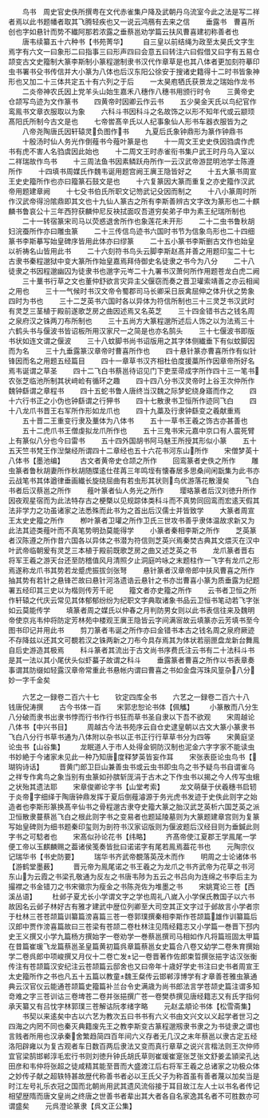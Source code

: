 <!-- { "loadSidebar": true } -->
　　鸟书　周史官史佚所撰粤在文代赤雀集户降及武朝丹乌流室今此之法是写二祥者焉以此书题幡者取其飞腾轻疾也又一说云鸿鴈有去来之信
　　垂露书　曹喜所创也字如悬针而势不纎阿那若浓露之垂蔡邕劝学篇云扶风曹喜建初称善者也
　　唐韦续纂五十六种书【书苑菁华】
　　自三皇以前结绳为政至太昊氏文字生焉字有六文一曰象形二曰指事三曰形声四曰会意五曰转注六曰假借又曰字有五易仓颉变古文史籀制大篆李斯制小篆程邈制隶书汉代作章草是也其八体者更加刻符摹印虫书署书殳书传信并大小篆为八体也后汉东阳公徐安于搜诸史籍得十二时书皆象神形也又加二十三体共定五十有六列之于后
　　一太昊庖牺氏获景龙之瑞始作龙书
　　二炎帝神农氏因上党羊头山始生嘉禾八穗作八穗书用颁行时令
　　三黄帝史仓颉写鸟迹为文作篆书
　　四黄帝时因卿云作云书
　　五少昊金天氏以鸟纪官作鸾鳯书文章衣服取以为象
　　六科斗书因科斗之名故饰之以形不知年代或云颛顼髙阳氏所制今古文是也
　　七帝喾髙辛氏以人纪事象仙人形书车器衣服皆为之
　　八帝尧陶唐氏因轩辕灵负图作书
　　九夏后氏象钟鼎形为篆作钟鼎书
　　十殷汤时仙人务光作倒薤书今薤叶篆是也
　　十一周文王史史佚因驺虞作虎书有虎不害人名驺虞因此始也
　　十二周文王时赤雀衔书集户武王时丹乌入室以二祥瑞故作鸟书
　　十三周法鱼书因素鳞跃舟所作一云汉武帝游昆明池学士陈遵所作
　　十四填书周媒氏作魏韦诞用题宫阙王廙王隐皆好之
　　十五大篆书周宣王史史籀所作也亦曰籀篆石鼓文是也
　　十六复篆因大篆而重复之亦史籀作汉武帝用题建章阙
　　十七殳书伯氏所职文记笏武记殳因而制之
　　十八小篆周时所作汉武帝得汾隂鼎即其文也十九仙人篆古之所有李斯善辨古文字改为篆形也二十麒麟书鲁哀公十三年西狩获麟仲尼反袂拭面叹吾道穷矣弟子申为素王纪瑞所制也
　　二十一转宿篆宋司马以荧惑退舍所作也象莲花未开形
　　二十二虫书鲁秋胡妇浣蚕所作亦曰雕虫篆
　　二十三传信鸟迹书六国时书节为信象鸟形也二十四细篆书李斯摹写始皇碑序皆用此体亦曰缪篆
　　二十五小篆书李斯删古文作也始皇以祈祷名山皆用此书
　　二十六刻符书鸟头云脚李斯赵髙并善之用题印玺二十七古隶书秦程邈狱中变大篆所作始皇嘉焉拜侍御史名徒隶之书今为八分
　　二十八徒隶之书因程邈幽囚为徒隶书也邈字元岑二十九署书汉萧何所作用题苍龙白虎二阙
　　三十藳书行草之文也董仲舒欲言灾异主父偃窃而奏之晋卫瓘索靖善之亦云相闻之用也
　　三十一气候时书汉文帝令蜀郡司马长卿采日辰禽屈伸之体升伏之势象四时为书也
　　三十二芝英书六国时各以异体为符信所制也三十三灵芝书汉武时有灵芝三茎植于殿前遂歌芝房之曲因述焉又名英芝
　　三十四金错书古之钱名周之泉府汉之铢两刀布所制也
　　三十五尚方大篆程邈所述后人饰之以为法焉三十六鹤头书与偃波书皆诏板所用汉家尺一之简是也亦名鹄头
　　三十七偃波书即版书状如连文谓之偃波
　　三十八蚊脚书尚书诏版用之其字体侧纎垂下有似蚊脚因而为名
　　三十九垂露篆汉章帝时曹喜所作也
　　四十悬针篆亦曹喜所作有似针锋因而名之用题五经篇目
　　四十一章草书汉齐相杜伯度援藁所作因章帝所好名焉韦诞谓之草圣
　　四十二飞白书蔡邕待诏见门下吏垩帚成字所作四十三一笔书农张芝临池所制其状﨑崄有循环之趣
　　四十四八分书汉灵帝时上谷王次仲所作魏钟繇谓之章程书
　　四十五蛇书鲁人唐终当汉魏之际梦蛇绕身寤而作之
　　四十六行书正之小伪也钟繇谓之行狎书
　　四十七散隶书卫恒所作迹同飞白
　　四十八龙爪书晋王右军所作形如龙爪也
　　四十九藁及行隶钟繇变之羲献重焉
　　五十晋二王重变行隶及藳体为八体书
　　五十一草书王羲之饰古亦甚善也
　　五十二虎爪书王僧虔拟龙爪所作也
　　五十三鬼书宋元嘉中京口有人震死臂上有篆似八分也今曰雷书
　　五十四外国胡书阿马魅王所授其形似小篆
　　五十五天竺书梵王作湼槃经所谓四十二章经也五十六花书河东山所作
　　宋僧梦英十八体书【墨池编】
　　古文者黄帝史仓颉之所作
　　回鸾篆者史佚之所作
　　雕虫篆者鲁秋胡妻所作秋胡随牒逺仕荏苒三年鸣垤有懐春居多思桑间闲翫集为此书亦云战笔书其体遒律垂画纎长旋绕屈曲有若虫形其状则鸟优游落花散漫矣
　　飞白书者后汉蔡邕之所作
　　薤叶篆者仙人务光之所作
　　璎珞篆者后汉刘徳升所作因夜观星宿而为此法特存古之梗槩以见规踪体类科斗而不真势同回鸾而宏逺天假其法非学力之功虽诸家之法悉殊而此书为之首出后汉儒士并皆致学
　　大篆者周宣王太史史籀之所作
　　栁叶篆者卫瓘之所作卫氏三世攻书善乎隶体温故求新又为此法其迹类薤叶而不真笔势明劲莫能得学
　　小篆者秦相李斯之所作
　　芝英篆者汉陈遵之所作昔六国各以异体之书潜为符信则芝英兴焉秦焚古典其文煨灭在汉中叶武帝临朝爰有灵芝三本植于殿前既歌芝房之曲又述芝英之书
　　龙爪篆者晋右将军王羲之游天台还至防稽值风月清照夕止洞庭吟咏之末题柱作一飞字有龙爪之形焉遂称龙爪书其势若龙蹙虎振拔剑张弩
　　悬针篆者汉章帝郎中扶风曹喜之所作抽其势有若针之悬锋芒故曰悬针河洛遗诰云悬针之书亦岀曹喜小篆为质垂露为纪题署五经印其三史以为楷则传芳千祀
　　籀文者亦史籀之所作
　　云书者卫恒之所作轩辕之代庆云常见其体郁郁纷纷为纪职文字典取诸象书品云卫恒书笔动若飞字张如云莫能传学
　　填篆者周之媒氏以仲春之月判防男女则以此书表信往来及魏明帝使京兆韦仲将防定芳林苑中楼观王廙王隐皆云字间满宻故云填篆亦云芳填书至今图书印记并用此书
　　剪刀篆者韦诞之所作亦曰金错书本古之钱名周之泉府厥迹不存降兹以还其文可覩若汉之铢两新之刀布今具存焉其为体状若丽匣盘龙新台舞鳯自后史游造其极焉
　　科斗篆者其流出于古文尚书序费氏注云书有二十法科斗书是其一法以其小尾伏头似虾蟇子故谓之科斗
　　垂露篆者曹喜之所作以书表章奏事谓其防缀如轻露汉章帝常重此书悬帐内谓曰曹喜之书如金盘泻珠风篁杂八分妙一字千金矣








　　六艺之一録卷二百六十七
　　钦定四库全书
　　六艺之一録卷二百六十八　　钱唐倪涛撰
　　古今书体一百
　　宋郭忠恕论书体【佩觿】
　　小篆散而八分生八分破而隶书出隶书悖而行书作行书狂而草书圣自隶以下吾不欲观
　　宋周越论八体书【中兴书目】
　　周越古今法书苑序云自仓史逮皇朝以古文大篆小篆隶书飞白八分行书草书通为八体附以杂书以正书正行行草草书分为四等
　　宋黄庭坚论虫书【山谷集】
　　龙眠道人于市人处得金铜防汉制也泥金六字字家不能读虫书妙絶于今诸家未见此一种乃知唐度释梦英皆妄作耳
　　宋张表臣论虫鸟书【瑚钩诗话】
　　晋黄门郎卫巨山兼善虫书或云虫书即虫鸟之书予疑鸟书自谓雀乌之祥专作禽鸟之象当别有虫篆如孙膑斩厐涓于古木之下作虫书以揭之今人传写虫蛾之状殆其遗法耶
　　宋章俊卿论字书【山堂考索】
　　龙文萌蘖于伏羲穗书启轫于炎帝字细绎于陶唐钟鼎发挥于夏后倒薤濬源于务光虎书发迹于史佚此则字之始造者也李斯形篆换髙辛仙书之骨程邈古隶夺史籀大篆之胎汉武芝英析六国芝英之派卫恒散隶蔓蔡邕飞白之根此则字书之变易者也题延陵墓则为大篆题建章宫则为复篆写始皇碑则为细书题秦印玺则为剖符书汉家诏版则为偃波题后汉经目则为垂鍼此则字书之可騐者也
　　宋髙似孙论花书【纬略】
　　齐髙帝使江夏郡王学鳯尾一学便工帝以玉麒麟赐之葢诸侯笺奏皆批曰诺诺字有尾若鳯焉葢花书也
　　元陶宗仪记瑞华书【书史防要】
　　瑞华书齐武帝覩落英茂木而作
　　明周之士论诸体书【游鹤堂墨薮】
　　晋元帝为鳯尾诺之书王羲之为龙爪之书齐武帝为花草之书河东山为云霞之书梁孔敬通为反左之书唐韦陟为五云之书吕向为连绵之书李后主为撮襟之书金错刀之书宋徽宗为瘦金之书陈尧佐为堆墨之书
　　宋姚寛论三苍【西溪丛语】
　　杜邺子夏尤长小学谓文字之学也周礼八嵗入小学保氏教国子以六书故因名云邺子林好古有雅才建武中歴位列卿至大司空其正文字过于邺故言小学者宗于杜林三苍苍颉篇训纂篇滂喜篇三苍一卷郭璞撰秦相李斯作苍颉篇雄作训纂篇后汉郎中贾作滂喜篇故曰三苍梁有苍颉二卷杜林注见隋经籍志又小学篇一巻晋下邳内史王义撰又小学九篇杨方撰始字一卷劝学一巻蔡邕撰司马相如作凡将篇班固太甲篇在昔篇崔瑗飞龙篇蔡邕圣皇篇黄初篇呉章篇蔡邕女史篇合八卷又幼学二卷朱育撰始学二卷呉郎中项峻撰又月仪十二卷亡发记一卷晋著作佐郎束晢撰张挹字诂汉张衡传注有苍颉篇汉安纪注云苍颉篇云邸舍也又曰帝年十歳好学史书注曰史书者周宣王太史籀所作之书也凡五十五篇以教童魏王粲传云邯郸淳博学有才章善苍雅虫篆通典云汉官仪云能通苍颉篇史籀篇补兰台令史满歳为尚书郎法言学苍颉史篇注谓多知竒难之字三苍训诂三卷埤苍二卷并张挹撰广苍一卷樊恭撰见唐经籍志又有氏字指何承天纂又有吕忱字林郭璞三苍解诂阮孝绪字略
　　元赵孟頫论书体【松雪斋集】
　　书契以来逺矣中古以六艺为教次五曰书书有六义书由文兴文以义起学者世习之四海之内罔不同也秦灭典籍废先王之教李斯变古篆程邈剏隶书隶之为书徒隶之谓也言贱者所用也汉承秦舍繁趋简四百年间六义存者无几汉之末年蔡邕以隶古定五经洛阳辟雍以为复古观者车日数百两后隶法又变而真行章草之说兴言楷法则王次仲师宜官梁鹄邯郸淳毛宏行书则刘徳升钟氏胡氏草则崔瑗崔寔张芝张文舒姜孟頴梁孔达田彦和韦仲将张超之徒咸精其能至晋而大盛渡江后右将军王羲之总诸家之功极众体之妙传子献之超轶特甚故歴代称善书者必以王氏父子为称首虽有善者蔑以加矣当是时江左号礼乐衣冠之国而北朝尚用武其遗风流俗接于耳目故江左人士以书名者传记相望歴隋而唐文皇尚之终唐之世善书者辈出其大者各自名家逸其名者不可胜数亦可谓盛矣
　　元呉澄论篆隶【呉文正公集】
